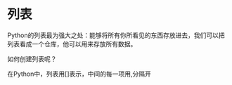 # 列表

Python的列表最为强大之处：能够将所有你所看见的东西存放进去，我们可以把列表看成一个仓库，他可以用来存放所有数据。

如何创建列表呢？

在Python中，列表用\[\]表示，中间的每一项用,分隔开



